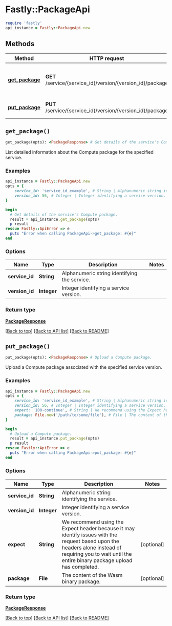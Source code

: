 # Fastly::PackageApi


```ruby
require 'fastly'
api_instance = Fastly::PackageApi.new
```

## Methods

| Method | HTTP request | Description |
| ------ | ------------ | ----------- |
| [**get_package**](PackageApi.md#get_package) | **GET** /service/{service_id}/version/{version_id}/package | Get details of the service&#39;s Compute package. |
| [**put_package**](PackageApi.md#put_package) | **PUT** /service/{service_id}/version/{version_id}/package | Upload a Compute package. |


## `get_package()`

```ruby
get_package(opts): <PackageResponse> # Get details of the service's Compute package.
```

List detailed information about the Compute package for the specified service.

### Examples

```ruby
api_instance = Fastly::PackageApi.new
opts = {
    service_id: 'service_id_example', # String | Alphanumeric string identifying the service.
    version_id: 56, # Integer | Integer identifying a service version.
}

begin
  # Get details of the service's Compute package.
  result = api_instance.get_package(opts)
  p result
rescue Fastly::ApiError => e
  puts "Error when calling PackageApi->get_package: #{e}"
end
```

### Options

| Name | Type | Description | Notes |
| ---- | ---- | ----------- | ----- |
| **service_id** | **String** | Alphanumeric string identifying the service. |  |
| **version_id** | **Integer** | Integer identifying a service version. |  |

### Return type

[**PackageResponse**](PackageResponse.md)

[[Back to top]](#) [[Back to API list]](../../README.md#endpoints)
[[Back to README]](../../README.md)
## `put_package()`

```ruby
put_package(opts): <PackageResponse> # Upload a Compute package.
```

Upload a Compute package associated with the specified service version.

### Examples

```ruby
api_instance = Fastly::PackageApi.new
opts = {
    service_id: 'service_id_example', # String | Alphanumeric string identifying the service.
    version_id: 56, # Integer | Integer identifying a service version.
    expect: '100-continue', # String | We recommend using the Expect header because it may identify issues with the request based upon the headers alone instead of requiring you to wait until the entire binary package upload has completed.
    package: File.new('/path/to/some/file'), # File | The content of the Wasm binary package.
}

begin
  # Upload a Compute package.
  result = api_instance.put_package(opts)
  p result
rescue Fastly::ApiError => e
  puts "Error when calling PackageApi->put_package: #{e}"
end
```

### Options

| Name | Type | Description | Notes |
| ---- | ---- | ----------- | ----- |
| **service_id** | **String** | Alphanumeric string identifying the service. |  |
| **version_id** | **Integer** | Integer identifying a service version. |  |
| **expect** | **String** | We recommend using the Expect header because it may identify issues with the request based upon the headers alone instead of requiring you to wait until the entire binary package upload has completed. | [optional] |
| **package** | **File** | The content of the Wasm binary package. | [optional] |

### Return type

[**PackageResponse**](PackageResponse.md)

[[Back to top]](#) [[Back to API list]](../../README.md#endpoints)
[[Back to README]](../../README.md)
